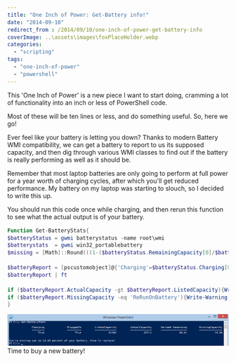 ```yaml
---
title: "One Inch of Power: Get-Battery info!"
date: "2014-09-10"
redirect_from : /2014/09/10/one-inch-of-power-get-battery-info
coverImage: ..\assets\images\foxPlaceHolder.webp
categories: 
  - "scripting"
tags: 
  - "one-inch-of-power"
  - "powershell"
---
```


This 'One Inch of Power' is a new piece I want to start doing, cramming a lot of functionality into an inch or less of PowerShell code.

Most of these will be ten lines or less, and do something useful. So, here we go!

Ever feel like your battery is letting you down? Thanks to modern Battery WMI compatibility, we can get a battery to report to us its supposed capacity, and then dig through various WMI classes to find out if the battery is really performing as well as it should be.

Remember that most laptop batteries are only going to perform at full power for a year worth of charging cycles, after which you'll get reduced performance. My battery on my laptop was starting to slouch, so I decided to write this up.

You should run this code once while charging, and then rerun this function to see what the actual output is of your battery.

```powershell
Function Get-BatteryStats{
$batteryStatus = gwmi batterystatus -name root\wmi
$batterystats  = gwmi win32_portablebattery
$missing = [Math]::Round(((1-($batteryStatus.RemainingCapacity[0]/$batterystats.DesignCapacity))*100), 2)
 
$batteryReport = [pscustomobject]@{'Charging'=$batteryStatus.Charging[0];'PluggedIn'=$batteryStatus.PowerOnline[0];'ListedCapacity'=$batterystats.DesignCapacity;'ActualCapacity'=$batteryStatus.RemainingCapacity[0];'Percent Remaining'=[Math]::Round((($batteryStatus.RemainingCapacity[0]/$batterystats.DesignCapacity)*100),2);MissingCapacity=if ([math]::Sign($missing) -eq '-1'){"ReRunOnBattery"}ELSE{$missing}}
$batteryReport | ft 
 
if ($batteryReport.ActualCapacity -gt $batteryReport.ListedCapacity){Write-Warning "Battery Reports greater than possible capacity, try rerunning this code when unit is not plugged in to AC power"}
if ($batteryReport.MissingCapacity -eq 'ReRunOnBattery'){Write-Warning "Can't obtain missing power, rerun while unit is not plugged in to AC power"}ELSE{"You're missing out on $missing percent of your battery, time to replace!"}
}
```

![](../assets/images/2014/09/images/get-batterystats.png) Time to buy a new battery!
